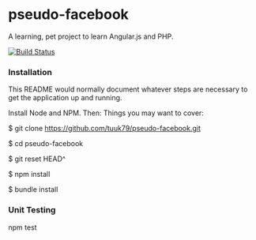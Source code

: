 # pseudo-facebook
A learning, pet project to learn Angular.js and PHP.

[![Build Status](https://travis-ci.org/tuuk79/pseudo-facebook.svg?branch=master)](https://travis-ci.org/tuuk79/pseudo-facebook)
### Installation
This README would normally document whatever steps are necessary to get the
application up and running.

Install Node and NPM. Then:
Things you may want to cover:

$ git clone https://github.com/tuuk79/pseudo-facebook.git

$ cd pseudo-facebook

$ git reset HEAD^

$ npm install

$ bundle install

### Unit Testing
npm test
